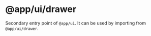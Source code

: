 # @app/ui/drawer

Secondary entry point of `@app/ui`. It can be used by importing from `@app/ui/drawer`.
